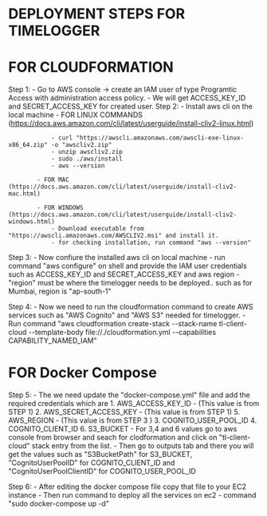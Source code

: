 # DEPLOYMENT STEPS FOR TIMELOGGER

# FOR CLOUDFORMATION

Step 1:
    - Go to AWS console -> create an IAM user of type Programtic Access with administration access policy.
    - We will get ACCESS_KEY_ID and SECRET_ACCESS_KEY for created user.
Step 2:
    - Install aws cli on the local machine
            - FOR LINUX COMMANDS (https://docs.aws.amazon.com/cli/latest/userguide/install-cliv2-linux.html)

                - curl "https://awscli.amazonaws.com/awscli-exe-linux-x86_64.zip" -o "awscliv2.zip"
                - unzip awscliv2.zip
                - sudo ./aws/install
                - aws --version

            - FOR MAC  (https://docs.aws.amazon.com/cli/latest/userguide/install-cliv2-mac.html)

            - FOR WINDOWS  (https://docs.aws.amazon.com/cli/latest/userguide/install-cliv2-windows.html)
                - Download executable from "https://awscli.amazonaws.com/AWSCLIV2.msi" and install it.
                - for checking installation, run command "aws --version"
Step 3:
    - Now confiure the installed aws cli on local machine
    - run command "aws configure" on shell and provide the IAM user credentials such as ACCESS_KEY_ID and SECRET_ACCESS_KEY and aws region
    - "region" must be where the timelogger needs to be deployed.. such as for Mumbai, region is "ap-south-1"

Step 4:
    - Now we need to run the cloudformation command to create AWS services such as "AWS Cognito" and "AWS S3" needed for timelogger.
    - Run command "aws cloudformation create-stack --stack-name tl-client-cloud --template-body file://./cloudformation.yml --capabilities CAPABILITY_NAMED_IAM" 

# FOR Docker Compose

Step 5:
    - The we need update the "docker-compose.yml" file and add the required credentials which are
        1. AWS_ACCESS_KEY_ID  - (This value is from STEP 1)
        2. AWS_SECRET_ACCESS_KEY  - (This value is from STEP 1)
        5. AWS_REGION  - (This value is from STEP 3 )
        3. COGNITO_USER_POOL_ID 
        4. COGNITO_CLIENT_ID
        6. S3_BUCKET
    - For 3,4 and 6 values go to aws console from browser and seach for clodformation and click on "tl-client-cloud" stack entry from the list.
    - Then go to outputs tab and there you will get the values such as 
            "S3BucketPath" for S3_BUCKET, "CognitoUserPoolID" for COGNITO_CLIENT_ID and "CognitoUserPoolClientID" for COGNITO_USER_POOL_ID

Step 6:
    - After editing the docker compose file copy that file to your EC2 instance 
    - Then run command to deploy all the services on ec2 
    - command "sudo docker-compose up -d"


